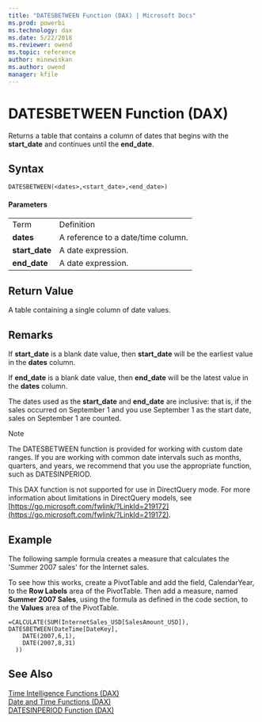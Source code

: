 ```yaml
---
title: "DATESBETWEEN Function (DAX) | Microsoft Docs"
ms.prod: powerbi 
ms.technology: dax
ms.date: 5/22/2018
ms.reviewer: owend
ms.topic: reference
author: minewiskan
ms.author: owend
manager: kfile
---
```

# DATESBETWEEN Function (DAX)
Returns a table that contains a column of dates that begins with the **start_date** and continues until the **end_date**.  
  
## Syntax  
  
```dax
DATESBETWEEN(<dates>,<start_date>,<end_date>)  
```
  
#### Parameters  
  
|||  
|-|-|  
|Term|Definition|  
|**dates**|A reference to a date/time column.|  
|**start_date**|A date expression.|  
|**end_date**|A date expression.|  
  
## Return Value  
A table containing a single column of date values.  
  
## Remarks  
If **start_date** is a blank date value, then **start_date** will be the earliest value in the **dates** column.  
  
If **end_date** is a blank date value, then **end_date** will be the latest value in the **dates** column.  
  
The dates used as the **start_date** and **end_date** are inclusive: that is, if the sales occurred on September 1 and you use September 1 as the start date, sales on September 1 are counted.  
  
> [!NOTE]  
> The DATESBETWEEN function is provided for working with custom date ranges. If you are working with common date intervals such as months, quarters, and years, we recommend that you use the appropriate function, such as DATESINPERIOD.  
  
This DAX function is not supported for use in DirectQuery mode. For more information about limitations in DirectQuery models, see  [https://go.microsoft.com/fwlink/?LinkId=219172](https://go.microsoft.com/fwlink/?LinkId=219172).  
  
## Example  
The following sample formula creates a measure that calculates the 'Summer 2007 sales' for the Internet sales.  
  
To see how this works, create a PivotTable and add the field, CalendarYear, to the **Row Labels** area of the PivotTable. Then add a measure, named **Summer 2007 Sales**, using the formula as defined in the code section, to the **Values** area of the PivotTable.  
  
```dax
=CALCULATE(SUM(InternetSales_USD[SalesAmount_USD]), DATESBETWEEN(DateTime[DateKey],  
    DATE(2007,6,1),  
    DATE(2007,8,31)  
  ))  
```
  
## See Also  
[Time Intelligence Functions &#40;DAX&#41;](time-intelligence-functions-dax.md)  
[Date and Time Functions &#40;DAX&#41;](date-and-time-functions-dax.md)  
[DATESINPERIOD Function &#40;DAX&#41;](datesinperiod-function-dax.md)  
  
